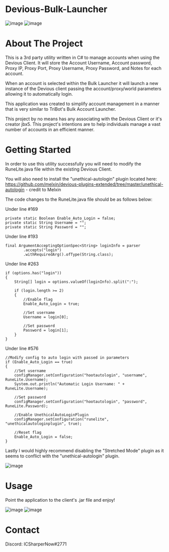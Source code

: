 # Devious-Bulk-Launcher
![image](https://github.com/ICSharperNow/Devious-Bulk-Launcher/assets/58089967/11d3d3c0-5bc6-46ea-9ce9-b7c31a77e983)
![image](https://github.com/ICSharperNow/Devious-Bulk-Launcher/assets/58089967/a27ee0dc-1cbb-4f84-9c22-c874c474adc6)


# About The Project

This is a 3rd party utility written in C# to manage accounts when using the Devious Client.
It will store the Account Username, Account password, Proxy IP, Proxy Port, Proxy Username, Proxy Password, and Notes for each account.

When an account is selected within the Bulk Launcher it will launch a new instance of the Devious client passing the account/proxy/world parameters allowing it to automatically login.

This application was created to simplify account management in a manner that is very similar to TriBot's Bulk Account Launcher.

This project by no means has any associating with the Devious Client or it's creator jbx5. This project's intentions are to help individuals manage a vast number of accounts in an efficient manner.

# Getting Started

In order to use this utility successfully you will need to modify the RuneLite.java file within the existing Devious Client.

You will also need to install the "unethical-autologin" plugin located here: https://github.com/melxin/devious-plugins-extended/tree/master/unethical-autologin - credit to Melxin

The code changes to the RuneLite.java file should be as follows below:

Under line #169
```
private static Boolean Enable_Auto_Login = false;
private static String Username = "";
private static String Password = "";
```



Under line #193
```
final ArgumentAcceptingOptionSpec<String> loginInfo = parser
		.accepts("login")
		.withRequiredArg().ofType(String.class);
```



Under line #263
```
if (options.has("login"))
{
  	String[] login = options.valueOf(loginInfo).split(":");

	if (login.length >= 2)
	{
		//Enable flag
		Enable_Auto_Login = true;
		
		//Set username
		Username = login[0];

		//Set password
		Password = login[1];
  	}
}
```



Under line #576
```
//Modify config to auto login with passed in parameters
if (Enable_Auto_Login == true)
{
	//Set username
	configManager.setConfiguration("hootautologin", "username", RuneLite.Username);
	System.out.println("Automatic Login Username: " + RuneLite.Username);

	//Set password
	configManager.setConfiguration("hootautologin", "password", RuneLite.Password);

	//Enable UnethicalAutoLoginPlugin
	configManager.setConfiguration("runelite", "unethicalautologinplugin", true);

	//Reset flag
	Enable_Auto_Login = false;
}
```

Lastly I would highly recommend disabling the "Stretched Mode" plugin as it seems to conflict with the "unethical-autologin" plugin.

![image](https://github.com/ICSharperNow/Devious-Bulk-Launcher/assets/58089967/1d60f381-f894-4046-923b-496a71862a48)


# Usage
Point the application to the client's .jar file and enjoy!

![image](https://github.com/ICSharperNow/Devious-Bulk-Launcher/assets/58089967/8fc724c0-ad17-4960-938d-2e135e0b9ab5)
![image](https://github.com/ICSharperNow/Devious-Bulk-Launcher/assets/58089967/40f58928-1d90-48b0-80ef-63a9e6cda0c4)


# Contact

Discord: ICSharperNow#2771

